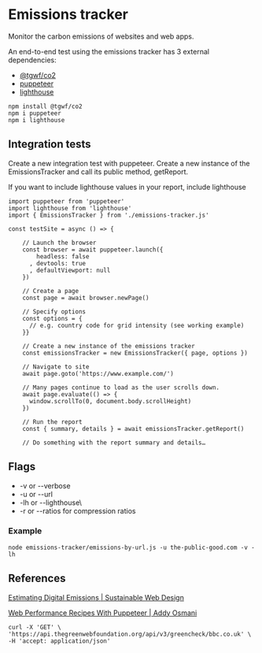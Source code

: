 
# Emissions tracker

Monitor the carbon emissions of websites and web apps. 

An end-to-end test using the emissions tracker has 3 external dependencies:
- [@tgwf/co2](https://github.com/thegreenwebfoundation/co2.js/)
- [puppeteer](https://github.com/puppeteer/puppeteer)
- [lighthouse](https://github.com/GoogleChrome/lighthouse)

```
npm install @tgwf/co2
npm i puppeteer
npm i lighthouse
```

## Integration tests

Create a new integration test with puppeteer. Create a new instance of the EmissionsTracker and call its public method, getReport.

If you want to include lighthouse values in your report, include lighthouse

```
import puppeteer from 'puppeteer'
import lighthouse from 'lighthouse'
import { EmissionsTracker } from './emissions-tracker.js'

const testSite = async () => {

    // Launch the browser
    const browser = await puppeteer.launch({
        headless: false
      , devtools: true
      , defaultViewport: null
    })

    // Create a page
    const page = await browser.newPage()

    // Specify options
    const options = {
      // e.g. country code for grid intensity (see working example)
    }}

    // Create a new instance of the emissions tracker
    const emissionsTracker = new EmissionsTracker({ page, options })
    
    // Navigate to site
    await page.goto('https://www.example.com/')

    // Many pages continue to load as the user scrolls down.
    await page.evaluate(() => {
      window.scrollTo(0, document.body.scrollHeight)
    })

    // Run the report
    const { summary, details } = await emissionsTracker.getReport()

    // Do something with the report summary and details…
```

## Flags

- -v or --verbose
- -u or --url
- -lh or --lighthouse\
- -r or --ratios for compression ratios

### Example

```
node emissions-tracker/emissions-by-url.js -u the-public-good.com -v -lh 
```

## References

[Estimating Digital Emissions | Sustainable Web Design](https://sustainablewebdesign.org/estimating-digital-emissions/)

[Web Performance Recipes With Puppeteer | Addy Osmani
](https://addyosmani.com/blog/puppeteer-recipes/)

```
curl -X 'GET' \
'https://api.thegreenwebfoundation.org/api/v3/greencheck/bbc.co.uk' \
-H 'accept: application/json'
```